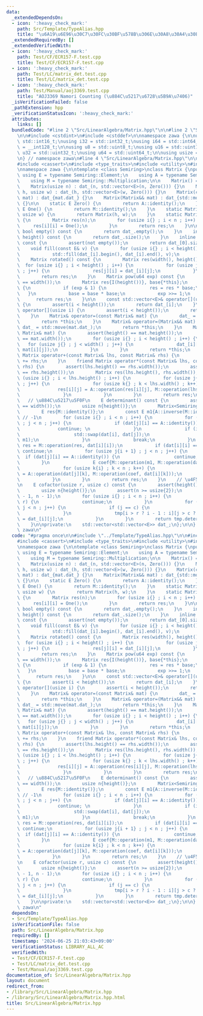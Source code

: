 ```yaml
---
data:
  _extendedDependsOn:
  - icon: ':heavy_check_mark:'
    path: Src/Template/TypeAlias.hpp
    title: "\u6A19\u6E96\u30C7\u30FC\u30BF\u578B\u306E\u30A8\u30A4\u30EA\u30A2\u30B9"
  _extendedRequiredBy: []
  _extendedVerifiedWith:
  - icon: ':heavy_check_mark:'
    path: Test/CF/ECR157-F.test.cpp
    title: Test/CF/ECR157-F.test.cpp
  - icon: ':heavy_check_mark:'
    path: Test/LC/matrix_det.test.cpp
    title: Test/LC/matrix_det.test.cpp
  - icon: ':heavy_check_mark:'
    path: Test/Manual/aoj3369.test.cpp
    title: "AOJ3369 Namori Counting (\u884C\u5217\u6728\u5B9A\u7406)"
  _isVerificationFailed: false
  _pathExtension: hpp
  _verificationStatusIcon: ':heavy_check_mark:'
  attributes:
    links: []
  bundledCode: "#line 2 \"Src/LinearAlgebra/Matrix.hpp\"\n\n#line 2 \"Src/Template/TypeAlias.hpp\"\
    \n\n#include <cstdint>\n#include <cstddef>\n\nnamespace zawa {\n\nusing i16 =\
    \ std::int16_t;\nusing i32 = std::int32_t;\nusing i64 = std::int64_t;\nusing i128\
    \ = __int128_t;\n\nusing u8 = std::uint8_t;\nusing u16 = std::uint16_t;\nusing\
    \ u32 = std::uint32_t;\nusing u64 = std::uint64_t;\n\nusing usize = std::size_t;\n\
    \n} // namespace zawa\n#line 4 \"Src/LinearAlgebra/Matrix.hpp\"\n\n#include <algorithm>\n\
    #include <cassert>\n#include <type_traits>\n#include <utility>\n#include <vector>\n\
    \nnamespace zawa {\n\ntemplate <class Semiring>\nclass Matrix {\npublic:\n   \
    \ using E = typename Semiring::Element;\n    using A = typename Semiring::Addition;\n\
    \    using M = typename Semiring::Multiplication;\n\n    Matrix() = default;\n\
    \    Matrix(usize n) : dat_(n, std::vector<E>(n, Zero())) {}\n    Matrix(usize\
    \ h, usize w) : dat_(h, std::vector<E>(w, Zero())) {}\n    Matrix(const Matrix&\
    \ mat) : dat_{mat.dat_} {}\n    Matrix(Matrix&& mat) : dat_{std::move(mat.dat_)}\
    \ {}\n\n    static E Zero() {\n        return A::identity();\n    }\n    static\
    \ E One() {\n        return M::identity();\n    }\n    static Matrix O(usize h,\
    \ usize w) {\n        return Matrix(h, w);\n    }\n    static Matrix I(usize n)\
    \ {\n        Matrix res(n);\n        for (usize i{} ; i < n ; i++) {\n       \
    \     res[i][i] = One();\n        }\n        return res;\n    }\n\n    inline\
    \ bool empty() const {\n        return dat_.empty();\n    }\n    inline usize\
    \ height() const {\n        return dat_.size();\n    }\n    inline usize width()\
    \ const {\n        assert(not empty());\n        return dat_[0].size();\n    }\n\
    \    void fill(const E& v) {\n        for (usize i{} ; i < height() ; i++) {\n\
    \            std::fill(dat_[i].begin(), dat_[i].end(), v);\n        }\n    } \n\
    \    Matrix rotated() const {\n        Matrix res(width(), height());\n      \
    \  for (usize i{} ; i < height() ; i++) {\n            for (usize j{} ; j < width()\
    \ ; j++) {\n                res[j][i] = dat_[i][j];\n            }\n        }\n\
    \        return res;\n    }\n    Matrix pow(u64 exp) const {\n        assert(height()\
    \ == width());\n        Matrix res{I(height())}, base{*this};\n        while (exp)\
    \ {\n            if (exp & 1) {\n                res = res * base;\n         \
    \   }\n            base = base * base;\n            exp >>= 1;\n        }\n  \
    \      return res;\n    }\n\n    const std::vector<E>& operator[](usize i) const\
    \ {\n        assert(i < height());\n        return dat_[i];\n    }\n    std::vector<E>&\
    \ operator[](usize i) {\n        assert(i < height());\n        return dat_[i];\n\
    \    }\n    Matrix& operator=(const Matrix& mat) {\n        dat_ = mat.dat_;\n\
    \        return *this;\n    }\n    Matrix& operator=(Matrix&& mat) {\n       \
    \ dat_ = std::move(mat.dat_);\n        return *this;\n    }\n    Matrix& operator+=(const\
    \ Matrix& mat) {\n        assert(height() == mat.height());\n        assert(width()\
    \ == mat.width());\n        for (usize i{} ; i < height() ; i++) {\n         \
    \   for (usize j{} ; j < width() ; j++) {\n                dat_[i][j] = A::operation(dat_[i][j],\
    \ mat[i][j]);\n            }\n        }\n        return *this;\n    }\n    friend\
    \ Matrix operator+(const Matrix& lhs, const Matrix& rhs) {\n        return Matrix{lhs}\
    \ += rhs;\n    }\n    friend Matrix operator*(const Matrix& lhs, const Matrix&\
    \ rhs) {\n        assert(lhs.height() == rhs.width());\n        assert(lhs.width()\
    \ == rhs.height());\n        Matrix res(lhs.height(), rhs.width());\n        for\
    \ (usize i{} ; i < lhs.height() ; i++) {\n            for (usize j{} ; j < rhs.width()\
    \ ; j++) {\n                for (usize k{} ; k < lhs.width() ; k++) {\n      \
    \              res[i][j] = A::operation(res[i][j], M::operation(lhs[i][k], rhs[k][j]));\n\
    \                }\n            }\n        }\n        return res;\n    }\n\n \
    \   // \u884C\u5217\u5F0F\n    E determinant() const {\n        assert(height()\
    \ == width());\n        usize n{height()};\n        Matrix<Semiring> dat{*this};\n\
    \        E res{M::identity()};\n        const E m1{A::inverse(M::identity())};\
    \ // -1\n        for (usize i{} ; i < n ; i++) {\n            for (usize j{i}\
    \ ; j < n ; j++) {\n                if (dat[j][i] == A::identity()) {\n      \
    \              continue; \n                }\n                if (i != j) {\n\
    \                    std::swap(dat[i], dat[j]);\n                    res = M::operation(res,\
    \ m1);\n                }\n                break;\n            }\n           \
    \ res = M::operation(res, dat[i][i]);\n            if (dat[i][i] == A::identity())\
    \ continue;\n            for (usize j{i + 1} ; j < n ; j++) {\n              \
    \  if (dat[j][i] == A::identity()) {\n                    continue;\n        \
    \        }\n                E coef{M::operation(m1, M::operation(dat[j][i], M::inverse(dat[i][i])))};\n\
    \                for (usize k{i} ; k < n ; k++) {\n                    dat[j][k]\
    \ = A::operation(dat[j][k], M::operation(coef, dat[i][k]));\n                }\n\
    \            }\n        }\n        return res;\n    }\n    // \u4F59\u56E0\u5B50\
    \n    E cofactor(usize r, usize c) const {\n        assert(height() == width());\n\
    \        usize n{height()};\n        assert(n >= usize{2});\n        Matrix tmp(n\
    \ - 1, n - 1);\n        for (usize i{} ; i < n ; i++) {\n            if (i ==\
    \ r) {\n                continue;\n            }\n            for (usize j{} ;\
    \ j < n ; j++) {\n                if (j == c) {\n                    continue;\n\
    \                }\n                tmp[i > r ? i - 1 : i][j > c ? j - 1 : j]\
    \ = dat_[i][j];\n            }\n        }\n        return tmp.determinant();\n\
    \    }\n\nprivate:\n    std::vector<std::vector<E>> dat_;\n};\n\n} // namespace\
    \ zawa\n"
  code: "#pragma once\n\n#include \"../Template/TypeAlias.hpp\"\n\n#include <algorithm>\n\
    #include <cassert>\n#include <type_traits>\n#include <utility>\n#include <vector>\n\
    \nnamespace zawa {\n\ntemplate <class Semiring>\nclass Matrix {\npublic:\n   \
    \ using E = typename Semiring::Element;\n    using A = typename Semiring::Addition;\n\
    \    using M = typename Semiring::Multiplication;\n\n    Matrix() = default;\n\
    \    Matrix(usize n) : dat_(n, std::vector<E>(n, Zero())) {}\n    Matrix(usize\
    \ h, usize w) : dat_(h, std::vector<E>(w, Zero())) {}\n    Matrix(const Matrix&\
    \ mat) : dat_{mat.dat_} {}\n    Matrix(Matrix&& mat) : dat_{std::move(mat.dat_)}\
    \ {}\n\n    static E Zero() {\n        return A::identity();\n    }\n    static\
    \ E One() {\n        return M::identity();\n    }\n    static Matrix O(usize h,\
    \ usize w) {\n        return Matrix(h, w);\n    }\n    static Matrix I(usize n)\
    \ {\n        Matrix res(n);\n        for (usize i{} ; i < n ; i++) {\n       \
    \     res[i][i] = One();\n        }\n        return res;\n    }\n\n    inline\
    \ bool empty() const {\n        return dat_.empty();\n    }\n    inline usize\
    \ height() const {\n        return dat_.size();\n    }\n    inline usize width()\
    \ const {\n        assert(not empty());\n        return dat_[0].size();\n    }\n\
    \    void fill(const E& v) {\n        for (usize i{} ; i < height() ; i++) {\n\
    \            std::fill(dat_[i].begin(), dat_[i].end(), v);\n        }\n    } \n\
    \    Matrix rotated() const {\n        Matrix res(width(), height());\n      \
    \  for (usize i{} ; i < height() ; i++) {\n            for (usize j{} ; j < width()\
    \ ; j++) {\n                res[j][i] = dat_[i][j];\n            }\n        }\n\
    \        return res;\n    }\n    Matrix pow(u64 exp) const {\n        assert(height()\
    \ == width());\n        Matrix res{I(height())}, base{*this};\n        while (exp)\
    \ {\n            if (exp & 1) {\n                res = res * base;\n         \
    \   }\n            base = base * base;\n            exp >>= 1;\n        }\n  \
    \      return res;\n    }\n\n    const std::vector<E>& operator[](usize i) const\
    \ {\n        assert(i < height());\n        return dat_[i];\n    }\n    std::vector<E>&\
    \ operator[](usize i) {\n        assert(i < height());\n        return dat_[i];\n\
    \    }\n    Matrix& operator=(const Matrix& mat) {\n        dat_ = mat.dat_;\n\
    \        return *this;\n    }\n    Matrix& operator=(Matrix&& mat) {\n       \
    \ dat_ = std::move(mat.dat_);\n        return *this;\n    }\n    Matrix& operator+=(const\
    \ Matrix& mat) {\n        assert(height() == mat.height());\n        assert(width()\
    \ == mat.width());\n        for (usize i{} ; i < height() ; i++) {\n         \
    \   for (usize j{} ; j < width() ; j++) {\n                dat_[i][j] = A::operation(dat_[i][j],\
    \ mat[i][j]);\n            }\n        }\n        return *this;\n    }\n    friend\
    \ Matrix operator+(const Matrix& lhs, const Matrix& rhs) {\n        return Matrix{lhs}\
    \ += rhs;\n    }\n    friend Matrix operator*(const Matrix& lhs, const Matrix&\
    \ rhs) {\n        assert(lhs.height() == rhs.width());\n        assert(lhs.width()\
    \ == rhs.height());\n        Matrix res(lhs.height(), rhs.width());\n        for\
    \ (usize i{} ; i < lhs.height() ; i++) {\n            for (usize j{} ; j < rhs.width()\
    \ ; j++) {\n                for (usize k{} ; k < lhs.width() ; k++) {\n      \
    \              res[i][j] = A::operation(res[i][j], M::operation(lhs[i][k], rhs[k][j]));\n\
    \                }\n            }\n        }\n        return res;\n    }\n\n \
    \   // \u884C\u5217\u5F0F\n    E determinant() const {\n        assert(height()\
    \ == width());\n        usize n{height()};\n        Matrix<Semiring> dat{*this};\n\
    \        E res{M::identity()};\n        const E m1{A::inverse(M::identity())};\
    \ // -1\n        for (usize i{} ; i < n ; i++) {\n            for (usize j{i}\
    \ ; j < n ; j++) {\n                if (dat[j][i] == A::identity()) {\n      \
    \              continue; \n                }\n                if (i != j) {\n\
    \                    std::swap(dat[i], dat[j]);\n                    res = M::operation(res,\
    \ m1);\n                }\n                break;\n            }\n           \
    \ res = M::operation(res, dat[i][i]);\n            if (dat[i][i] == A::identity())\
    \ continue;\n            for (usize j{i + 1} ; j < n ; j++) {\n              \
    \  if (dat[j][i] == A::identity()) {\n                    continue;\n        \
    \        }\n                E coef{M::operation(m1, M::operation(dat[j][i], M::inverse(dat[i][i])))};\n\
    \                for (usize k{i} ; k < n ; k++) {\n                    dat[j][k]\
    \ = A::operation(dat[j][k], M::operation(coef, dat[i][k]));\n                }\n\
    \            }\n        }\n        return res;\n    }\n    // \u4F59\u56E0\u5B50\
    \n    E cofactor(usize r, usize c) const {\n        assert(height() == width());\n\
    \        usize n{height()};\n        assert(n >= usize{2});\n        Matrix tmp(n\
    \ - 1, n - 1);\n        for (usize i{} ; i < n ; i++) {\n            if (i ==\
    \ r) {\n                continue;\n            }\n            for (usize j{} ;\
    \ j < n ; j++) {\n                if (j == c) {\n                    continue;\n\
    \                }\n                tmp[i > r ? i - 1 : i][j > c ? j - 1 : j]\
    \ = dat_[i][j];\n            }\n        }\n        return tmp.determinant();\n\
    \    }\n\nprivate:\n    std::vector<std::vector<E>> dat_;\n};\n\n} // namespace\
    \ zawa\n"
  dependsOn:
  - Src/Template/TypeAlias.hpp
  isVerificationFile: false
  path: Src/LinearAlgebra/Matrix.hpp
  requiredBy: []
  timestamp: '2024-06-25 21:03:43+09:00'
  verificationStatus: LIBRARY_ALL_AC
  verifiedWith:
  - Test/CF/ECR157-F.test.cpp
  - Test/LC/matrix_det.test.cpp
  - Test/Manual/aoj3369.test.cpp
documentation_of: Src/LinearAlgebra/Matrix.hpp
layout: document
redirect_from:
- /library/Src/LinearAlgebra/Matrix.hpp
- /library/Src/LinearAlgebra/Matrix.hpp.html
title: Src/LinearAlgebra/Matrix.hpp
---
```

